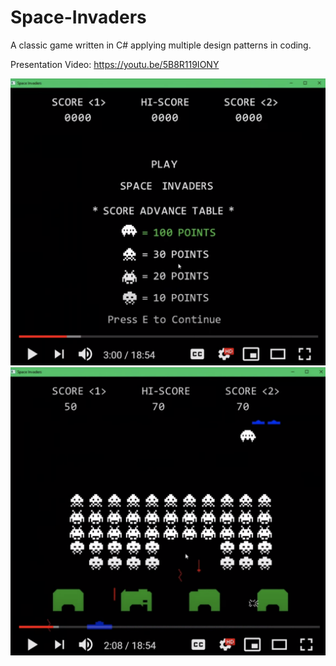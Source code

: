 # Space-Invaders
A classic game written in C# applying multiple design patterns in coding.

Presentation Video: https://youtu.be/5B8R119IONY

![](Images/01.png)
![](Images/02.png)